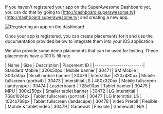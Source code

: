 If you haven't registered your app on the SuperAwesome Dashboard yet, you can do that by going to [http://dashboard.superawesome.tv](http://dashboard.superawesome.tv) and creating a new app.

![](img/IMG_01_Dashboard.png "Registering an app on the dashboard")

Once your app is registered, you can create placements for it and use the documentation provided below to integrate them into your iOS application.

We also provide some demo placements that can be used for testing. These placements have a 100% fill rate.

| Name | Size | Description | Placement ID |
|-------------------------|
Standard Mobile | 320x50px | Mobile banner | 30471 |
SM Mobile | 300x50px | Small mobile banner | 30476 |
Interstitial | 320x480px | Mobile fullscreen (portrait) | 30473 |
Interstitial LS | 480x320px | Mobile fullscreen (landscape) | 30474 |
Leaderboard | 728x90px | Tablet banner | 30475 |
MPU | 300x250px | Smaller tablet banner | 30472 |
LG Interstitial | 768x1024px | Tablet fullscreen (portrait) | 30477 |
LG Interstitial LS | 1024x768px | Tablet fullscreen (landscape) | 30478 |
Video Preroll | Flexible | Mobile & tablet video | 30479 |
Gamewall | Flexible | Gamewall | N/A |

